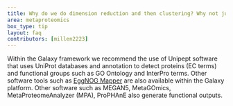 ```yaml
---
title: Why do we do dimension reduction and then clustering? Why not just cluster on the actual data?
area: metaproteomics
box_type: tip
layout: faq
contributors: [millen2223]
---
```


Within the Galaxy framework we recommend the use of Unipept software that uses UniProt databases and annotation to detect proteins (EC terms) and functional groups such as GO Ontology and InterPro terms. Other software tools such as [EggNOG Mapper](https://journals.plos.org/plosone/article?id=10.1371/journal.pone.0241503) are also available within the Galaxy platform. Other software such as MEGAN5, MetaGOmics, MetaProteomeAnalyzer (MPA), ProPHAnE also generate functional outputs.
